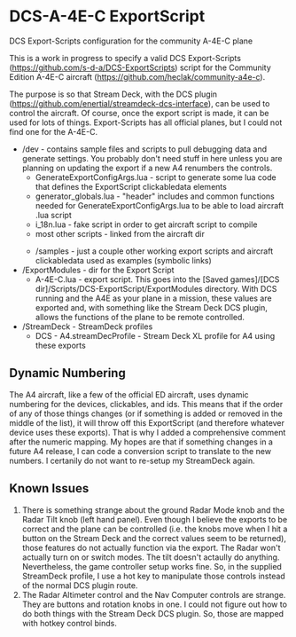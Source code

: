 # DCS-A-4E-C ExportScript
DCS Export-Scripts configuration for the community A-4E-C plane

This is a work in progress to specify a valid DCS Export-Scripts (https://github.com/s-d-a/DCS-ExportScripts) script for the Community Edition A-4E-C aircraft (https://github.com/heclak/community-a4e-c).

The purpose is so that Stream Deck, with the DCS plugin (https://github.com/enertial/streamdeck-dcs-interface), can be used to control the aircraft. Of course, once the export script is made, it can be used for lots of things. Export-Scripts has all official planes, but I could not find one for the A-4E-C.

<ul>
<li>
    /dev - contains sample files and scripts to pull debugging data and generate settings. You probably don't need stuff in here unless you are planning on updating the export if a new A4 renumbers the controls.
    <ul>
    <li>GenerateExportConfigArgs.lua - script to generate some lua code that defines the ExportScript clickabledata elements</li>
    <li>generator_globals.lua - "header" includes and common functions needed for GenerateExportConfigArgs.lua to be able to load aircraft .lua script</li>
    <li>i_18n.lua - fake script in order to get aircraft script to compile</li>
    <li>most other scripts - linked from the aircraft dir</li>
    </ul>
</li>
<ul><li>/samples - just a couple other working export scripts and aircraft clickabledata used as examples (symbolic links)</li></ul>
<li>/ExportModules - dir for the Export Script
    <ul>
    <li>A-4E-C.lua - export script. This goes into the [Saved games]/[DCS dir]/Scripts/DCS-ExportScript/ExportModules directory. With DCS running and the A4E as your plane in a mission, these values are exported and, with something like the Stream Deck DCS plugin, allows the functions of the plane to be remote controlled.</li>
    </ul>
</li>
<li>/StreamDeck - StreamDeck profiles
    <ul>
    <li>DCS - A4.streamDecProfile - Stream Deck XL profile for A4 using these exports</li>
    </ul>
</li>
</ul>

## Dynamic Numbering
The A4 aircraft, like a few of the official ED aircraft, uses dynamic numbering for the devices, clickables, and ids. This means that if the order of any of those things changes (or if something is added or removed in the middle of the list), it will throw off this ExportScript (and therefore whatever device uses these exports). That is why I added a comprehensive comment after the numeric mapping. My hopes are that if something changes in a future A4 release, I can code a conversion script to translate to the new numbers. I certanily do not want to re-setup my StreamDeck again.

## Known Issues
<ol>
<li>
There is something strange about the ground Radar Mode knob and the Radar Tilt knob (left hand panel). Even though I believe the exports to be correct and the plane can be controlled (i.e. the knobs move when I hit a button on the Stream Deck and the correct values seem to be returned), those features do not actually function via the export. The Radar won't actually turn on or switch modes. The tilt doesn't actaully do anything. Nevertheless, the game controller setup works fine. So, in the supplied StreamDeck profile, I use a hot key to manipulate those controls instead of the normal DCS plugin route.
</li>
<li>
The Radar Altimeter control and the Nav Computer controls are strange. They are buttons and rotation knobs in one. I could not figure out how to do both things with the Stream Deck DCS plugin. So, those are mapped with hotkey control binds.
</li>
</ol>
